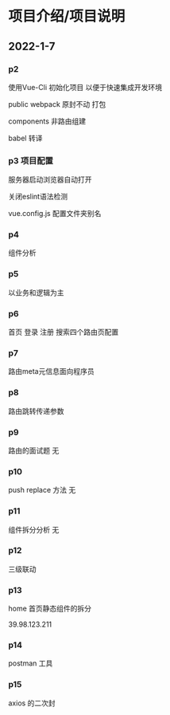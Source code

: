 # 项目介绍/项目说明

## 2022-1-7

### p2

使用Vue-Cli 初始化项目 以便于快速集成开发环境

public webpack  原封不动 打包

components 非路由组建

babel 转译

### p3 项目配置

服务器启动浏览器自动打开

关闭eslint语法检测

vue.config.js 配置文件夹别名

### p4

组件分析

### p5

以业务和逻辑为主

### p6

首页 
登录
注册
搜索四个路由页配置

### p7

路由meta元信息面向程序员

### p8

路由跳转传递参数

### p9

路由的面试题 无


### p10 

push replace 方法 无

### p11 

组件拆分分析 无

### p12
三级联动

### p13
home 首页静态组件的拆分

39.98.123.211

### p14
postman 工具

### p15

axios 的二次封